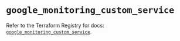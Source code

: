 # `google_monitoring_custom_service`

Refer to the Terraform Registry for docs: [`google_monitoring_custom_service`](https://registry.terraform.io/providers/hashicorp/google-beta/5.38.0/docs/resources/google_monitoring_custom_service).
